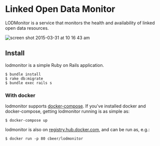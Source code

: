 # Linked Open Data Monitor

LODMonitor is a service that monitors the health and availability of linked open data resources.

![screen shot 2015-03-31 at 10 16 43 am](https://cloud.githubusercontent.com/assets/111218/6924689/1800b940-d78f-11e4-81ab-62ec039ad505.png)

## Install

lodmonitor is a simple Ruby on Rails application. 

```
$ bundle install
$ rake db:migrate
$ bundle exec rails s
```

### With docker

lodmonitor supports [docker-compose](http://docs.docker.com/compose/). If you've installed docker and docker-compose, getting lodmonitor running is as simple as:

```
$ docker-compose up
```

lodmonitor is also on [registry.hub.docker.com](https://registry.hub.docker.com), and can be run as, e.g.:

```
$ docker run -p 80 cbeer/lodmonitor
```
